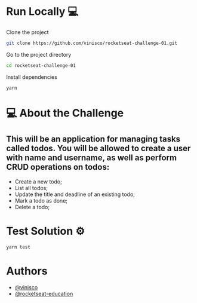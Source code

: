 # Run Locally :computer:

Clone the project

```bash
git clone https://github.com/vinisco/rocketseat-challenge-01.git
```

Go to the project directory

```bash
cd rocketseat-challenge-01
```

Install dependencies

```bash
yarn
```

# 💻 About the Challenge

## This will be an application for managing tasks called todos. You will be allowed to create a user with name and username, as well as perform CRUD operations on todos:

- Create a new todo;
- List all todos;
- Update the title and deadline of an existing todo;
- Mark a todo as done;
- Delete a todo;

# Test Solution ⚙

```bash
yarn test
```

# Authors

- [@vinisco](https://github.com/vinisco)
- [@rocketseat-education](https://github.com/rocketseat-education)
